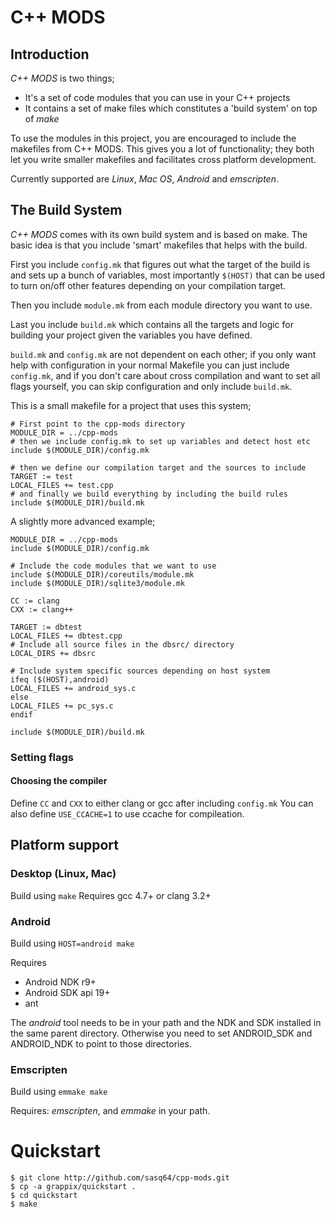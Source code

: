 # C++ MODS

## Introduction

*C++ MODS* is two things;

* It's a set of code modules that you can use in your C++ projects
* It contains a set of make files which constitutes a 'build system' on top of *make*

To use the modules in this project, you are encouraged to include the makefiles from
C++ MODS. This gives you a lot of functionality; they both let you write smaller makefiles
and facilitates cross platform development.

Currently supported are *Linux*, *Mac OS*, *Android* and *emscripten*.

## The Build System

*C++ MODS* comes with its own build system and is based on make. The basic idea
is that you include 'smart' makefiles that helps with the build.

First you include `config.mk` that figures out what the target of the build is
and sets up a bunch of variables, most importantly `$(HOST)` that can be used
to turn on/off other features depending on your compilation target.

Then you include `module.mk` from each module directory you want to use.

Last you include `build.mk` which contains all the targets and logic for
building your project given the variables you have defined.

`build.mk` and `config.mk` are not dependent on each other; if you only want
help with configuration in your normal Makefile you can just include `config.mk`,
and if you don't care about cross compilation and want to set all flags yourself,
you can skip configuration and only include `build.mk`.

This is a small makefile for a project that uses this system;

	# First point to the cpp-mods directory
	MODULE_DIR = ../cpp-mods
	# then we include config.mk to set up variables and detect host etc
	include $(MODULE_DIR)/config.mk

	# then we define our compilation target and the sources to include
	TARGET := test
	LOCAL_FILES += test.cpp
	# and finally we build everything by including the build rules
	include $(MODULE_DIR)/build.mk

A slightly more advanced example;

	MODULE_DIR = ../cpp-mods
	include $(MODULE_DIR)/config.mk

	# Include the code modules that we want to use
	include $(MODULE_DIR)/coreutils/module.mk
	include $(MODULE_DIR)/sqlite3/module.mk

	CC := clang
	CXX := clang++

	TARGET := dbtest
	LOCAL_FILES += dbtest.cpp
	# Include all source files in the dbsrc/ directory
	LOCAL_DIRS += dbsrc

	# Include system specific sources depending on host system
	ifeq ($(HOST),android)
	LOCAL_FILES += android_sys.c
	else
	LOCAL_FILES += pc_sys.c
	endif

	include $(MODULE_DIR)/build.mk

### Setting flags

#### Choosing the compiler

Define `CC` and `CXX` to either clang or gcc after including `config.mk`
You can also define `USE_CCACHE=1` to use ccache for compileation. 

## Platform support

### Desktop (Linux, Mac)

Build using `make`
Requires gcc 4.7+ or clang 3.2+

### Android

Build using `HOST=android make`

Requires

* Android NDK r9+
* Android SDK api 19+
* ant

The *android* tool needs to be in your path and the NDK and SDK installed in the same parent directory.
Otherwise you need to set ANDROID_SDK and ANDROID_NDK to point to those directories.

### Emscripten

Build using `emmake make`

Requires: *emscripten*, and *emmake* in your path.

# Quickstart

```Shell
$ git clone http://github.com/sasq64/cpp-mods.git
$ cp -a grappix/quickstart .
$ cd quickstart
$ make
```
